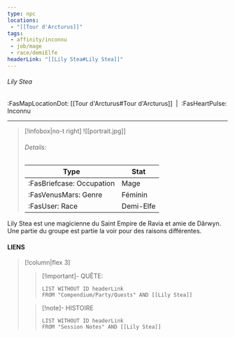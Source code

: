 ```yaml
---
type: npc
locations:
 - "[[Tour d'Arcturus]]"
tags:
 - affinity/inconnu
 - job/mage
 - race/demiElfe
headerLink: "[[Lily Stea#Lily Stea]]"
---
```

###### Lily Stea
<span class="sub2">:FasMapLocationDot: [[Tour d'Arcturus#Tour d'Arcturus]]&nbsp;&nbsp;|&nbsp;&nbsp;:FasHeartPulse: Inconnu </span>
___

> [!infobox|no-t right]
> ![[portrait.jpg]]
> ###### Details:
> | Type | Stat |
> | ---- | ---- |
> | :FasBriefcase: Occupation |  Mage |
> | :FasVenusMars: Genre | Féminin |
> | :FasUser: Race | Demi-Elfe |
<span class="clearfix"></span>

Lily Stea est une magicienne du Saint Empire de Ravia et amie de Dӑrwyn. Une partie du groupe est partie la voir pour des raisons différentes.


#### LIENS
> [!column|flex 3]
>> [!important]- QUÊTE:
>>```dataview
>>LIST WITHOUT ID headerLink
>>FROM "Compendium/Party/Quests" AND [[Lily Stea]]
>
>>[!note]- HISTOIRE
>>```dataview
>>LIST WITHOUT ID headerLink
>>FROM "Session Notes" AND [[Lily Stea]]
